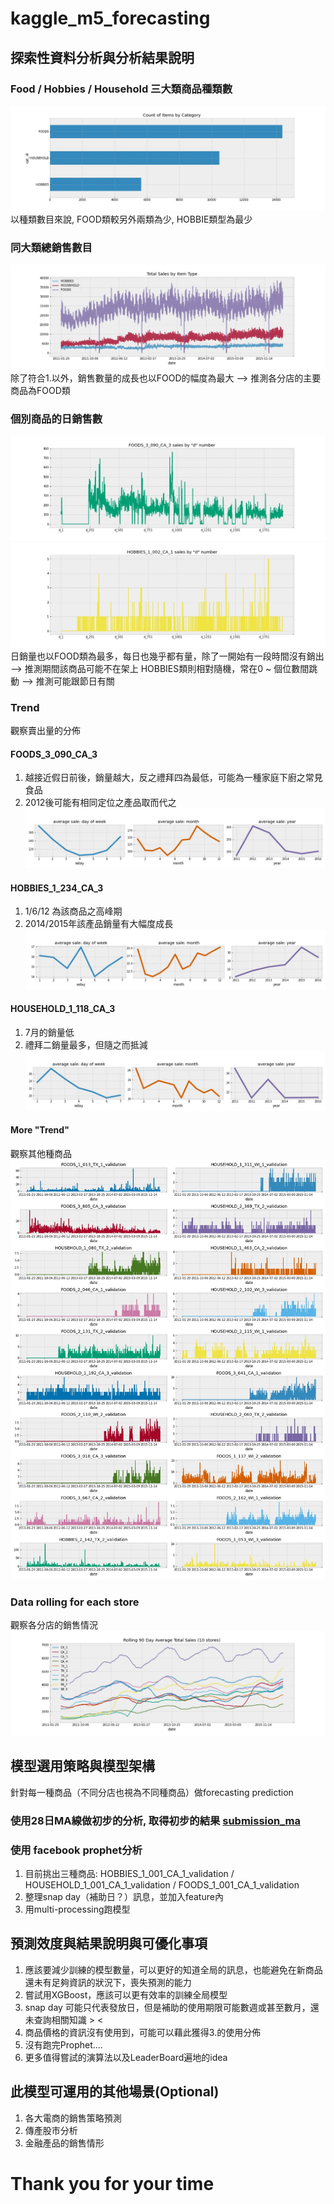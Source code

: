 # kaggle_m5_forecasting

## 探索性資料分析與分析結果說明
### Food / Hobbies / Household 三大類商品種類數
![](https://github.com/ChungyiBossi/kaggle_m5_forecasting/blob/main/img/Amount_of_items_by_category.jpg)
以種類數目來說, FOOD類較另外兩類為少, HOBBIE類型為最少

### 同大類總銷售數目
![](https://github.com/ChungyiBossi/kaggle_m5_forecasting/blob/main/img/Total_sales_by_item_type.jpg)
除了符合1.以外，銷售數量的成長也以FOOD的幅度為最大
--> 推測各分店的主要商品為FOOD類

### 個別商品的日銷售數
![](https://github.com/ChungyiBossi/kaggle_m5_forecasting/blob/main/img/FOODS_3_090_SALE_AMOUNT.jpg)
![](https://github.com/ChungyiBossi/kaggle_m5_forecasting/blob/main/img/HOBBIES_1_002_SALE_AMOUNT.jpg)
日銷量也以FOOD類為最多，每日也幾乎都有量，除了一開始有一段時間沒有銷出
--> 推測期間該商品可能不在架上
HOBBIES類則相對隨機，常在0 ~ 個位數間跳動
--> 推測可能跟節日有關

### Trend
觀察賣出量的分佈
#### FOODS_3_090_CA_3
1. 越接近假日前後，銷量越大，反之禮拜四為最低，可能為一種家庭下廚之常見食品
2. 2012後可能有相同定位之產品取而代之
![](https://github.com/ChungyiBossi/kaggle_m5_forecasting/blob/main/img/Trend_FOODS_3_090_CA_3_validation.jpg)
#### HOBBIES_1_234_CA_3
1. 1/6/12 為該商品之高峰期
2. 2014/2015年該產品銷量有大幅度成長
![](https://github.com/ChungyiBossi/kaggle_m5_forecasting/blob/main/img/Trend_HOBBIES_1_234_CA_3_validation.jpg)
#### HOUSEHOLD_1_118_CA_3
1. 7月的銷量低
2. 禮拜二銷量最多，但隨之而抵減
![](https://github.com/ChungyiBossi/kaggle_m5_forecasting/blob/main/img/Trend_HOUSEHOLD_1_118_CA_3_validation.jpg)
#### More "Trend"
觀察其他種商品
![](https://github.com/ChungyiBossi/kaggle_m5_forecasting/blob/main/img/Trend_Random_Sample_Twenty.jpg)

### Data rolling for each store
觀察各分店的銷售情況
![](https://github.com/ChungyiBossi/kaggle_m5_forecasting/blob/main/img/rolling_90_Day.jpg)

## 模型選用策略與模型架構
針對每一種商品（不同分店也視為不同種商品）做forecasting prediction
### 使用28日MA線做初步的分析, 取得初步的結果 [submission_ma](https://github.com/ChungyiBossi/kaggle_m5_forecasting/blob/main/submission_ma.csv)
### 使用 facebook prophet分析
1. 目前挑出三種商品: HOBBIES_1_001_CA_1_validation / HOUSEHOLD_1_001_CA_1_validation / FOODS_1_001_CA_1_validation
2. 整理snap day（補助日？）訊息，並加入feature內
3. 用multi-processing跑模型

## 預測效度與結果說明與可優化事項
1. 應該要減少訓練的模型數量，可以更好的知道全局的訊息，也能避免在新商品還未有足夠資訊的狀況下，喪失預測的能力
2. 嘗試用XGBoost，應該可以更有效率的訓練全局模型
3. snap day 可能只代表發放日，但是補助的使用期限可能數週或甚至數月，還未查詢相關知識 > <
4. 商品價格的資訊沒有使用到，可能可以藉此獲得3.的使用分佈
5. 沒有跑完Prophet....
6. 更多值得嘗試的演算法以及LeaderBoard遍地的idea

## 此模型可運用的其他場景(Optional)
1. 各大電商的銷售策略預測
2. 傳產股市分析
3. 金融產品的銷售情形

# Thank you for your time

